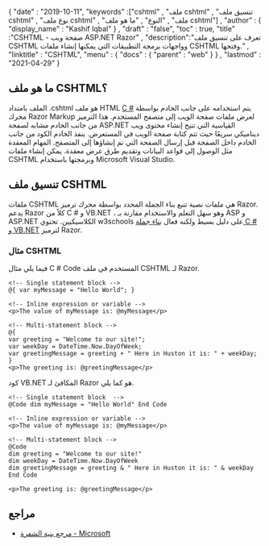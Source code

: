 {
  "date" : "2019-10-11",
  "keywords" :["cshtml" , "ملف cshtml" , "تنسيق ملف cshtml" , "نوع ملف cshtml" , "ملف" , "النوع" , "ما هو ملف cshtml"] ,
  "author" : {
    "display_name" : "Kashif Iqbal"
} ,
  "draft" : "false",
  "toc" : true,
  "title" :"CSHTML - صفحة ويب ASP.NET Razor" ,
  "description":"تعرف على تنسيق ملف CSHTML وواجهات برمجة التطبيقات التي يمكنها إنشاء ملفات CSHTML وفتحها." ,
  "linktitle" : "CSHTML",
  "menu" : {
    "docs" : {
      "parent" : "web"
}
} ,
  "lastmod" : "2021-04-29"
}

## ما هو ملف CSHTML؟

الملف بامتداد .cshtml هو ملف HTML [C #](/ar/programming/cs/) يتم استخدامه على جانب الخادم بواسطة محرك Razor Markup لعرض ملفات صفحة الويب إلى متصفح المستخدم. هذا الترميز من جانب الخادم مشابه لصفحة ASP.NET القياسية التي تتيح إنشاء محتوى ويب ديناميكي سريعًا حيث تتم كتابة صفحة الويب في المستعرض. ينفذ الخادم الكود من جانب الخادم داخل الصفحة قبل إرسال الصفحة التي تم إنشاؤها إلى المتصفح. المهام المعقدة مثل الوصول إلى قواعد البيانات وتقديم طرق عرض معقدة. يمكن إنشاء ملفات CSHTML وبرمجتها باستخدام Microsoft Visual Studio.

## تنسيق ملف CSHTML

ملفات CSHTML هي ملفات نصية تتبع بناء الجملة المحدد بواسطة محرك ترميز Razor. يدعم Razor كلاً من C # و VB.NET ، وهو سهل التعلم والاستخدام مقارنة بـ ASP و ASP.NET الكلاسيكيين. تحتوي w3schools على دليل بسيط ولكنه فعال [بناء جملة C # و VB.NET](https://www.w3schools.com/asp/razor_syntax.asp) لترميز Razor.

### مثال CSHTML

فيما يلي مثال C # Code المستخدم في ملف CSHTML لـ Razor.

```
<!-- Single statement block -->
@{ var myMessage = "Hello World"; }

<!-- Inline expression or variable -->
<p>The value of myMessage is: @myMessage</p>

<!-- Multi-statement block -->
@{
var greeting = "Welcome to our site!";
var weekDay = DateTime.Now.DayOfWeek;
var greetingMessage = greeting + " Here in Huston it is: " + weekDay;
}
<p>The greeting is: @greetingMessage</p>
```

كود VB.NET المكافئ لـ Razor هو كما يلي.

```
<!-- Single statement block  -->
@Code dim myMessage = "Hello World" End Code

<!-- Inline expression or variable -->
<p>The value of myMessage is: @myMessage</p>

<!-- Multi-statement block -->
@Code
dim greeting = "Welcome to our site!"
dim weekDay = DateTime.Now.DayOfWeek
dim greetingMessage = greeting & " Here in Huston it is: " & weekDay
End Code

<p>The greeting is: @greetingMessage</p>
```

## مراجع

* [مرجع بنية الشفرة - Microsoft](https://docs.microsoft.com/en-us/aspnet/core/mvc/views/razor؟view=aspnetcore-5.0)

